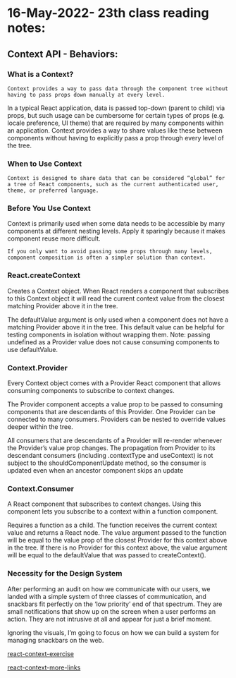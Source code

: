 # 16-May-2022- 23th class reading notes:

## Context API - Behaviors:

### **What is a Context?**

    Context provides a way to pass data through the component tree without having to pass props down manually at every level.


In a typical React application, data is passed top-down (parent to child) via props, but such usage can be cumbersome for certain types of props (e.g. locale preference, UI theme) that are required by many components within an application. Context provides a way to share values like these between components without having to explicitly pass a prop through every level of the tree.

### **When to Use Context**

    Context is designed to share data that can be considered “global” for a tree of React components, such as the current authenticated user, theme, or preferred language. 

### **Before You Use Context**

Context is primarily used when some data needs to be accessible by many components at different nesting levels. Apply it sparingly because it makes component reuse more difficult.

    If you only want to avoid passing some props through many levels, component composition is often a simpler solution than context.

### **React.createContext**

Creates a Context object. When React renders a component that subscribes to this Context object it will read the current context value from the closest matching Provider above it in the tree.

The defaultValue argument is only used when a component does not have a matching Provider above it in the tree. This default value can be helpful for testing components in isolation without wrapping them. Note: passing undefined as a Provider value does not cause consuming components to use defaultValue.

### **Context.Provider**

Every Context object comes with a Provider React component that allows consuming components to subscribe to context changes.

The Provider component accepts a value prop to be passed to consuming components that are descendants of this Provider. One Provider can be connected to many consumers. Providers can be nested to override values deeper within the tree.

All consumers that are descendants of a Provider will re-render whenever the Provider’s value prop changes. The propagation from Provider to its descendant consumers (including .contextType and useContext) is not subject to the shouldComponentUpdate method, so the consumer is updated even when an ancestor component skips an update

### **Context.Consumer**

A React component that subscribes to context changes. Using this component lets you subscribe to a context within a function component.

Requires a function as a child. The function receives the current context value and returns a React node. The value argument passed to the function will be equal to the value prop of the closest Provider for this context above in the tree. If there is no Provider for this context above, the value argument will be equal to the defaultValue that was passed to createContext().

### **Necessity for the Design System**

After performing an audit on how we communicate with our users, we landed with a simple system of three classes of communication, and snackbars fit perfectly on the ‘low priority’ end of that spectrum. They are small notifications that show up on the screen when a user performs an action. They are not intrusive at all and appear for just a brief moment.

Ignoring the visuals, I’m going to focus on how we can build a system for managing snackbars on the web.


[react-context-exercise](https://medium.com/swlh/snackbars-in-react-an-exercise-in-hooks-and-context-299b43fd2a2b)

[react-context-more-links](https://github.com/diegohaz/awesome-react-context)
